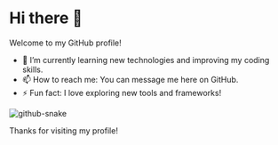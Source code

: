 # Hi there 👋

Welcome to my GitHub profile!

- 🌱 I’m currently learning new technologies and improving my coding skills.
- 📫 How to reach me: You can message me here on GitHub.
- ⚡ Fun fact: I love exploring new tools and frameworks!

<picture>
  <source media="(prefers-color-scheme: dark)" srcset="https://raw.githubusercontent.com/tobiasmeyhoefer/tobiasmeyhoefer/output/github-snake-dark.svg" />
  <source media="(prefers-color-scheme: light)" srcset="https://raw.githubusercontent.com/tobiasmeyhoefer/tobiasmeyhoefer/output/github-snake.svg" />
  <img alt="github-snake" src="https://raw.githubusercontent.com/tobiasmeyhoefer/tobiasmeyhoefer/output/github-snake.svg" />
</picture>

Thanks for visiting my profile!
